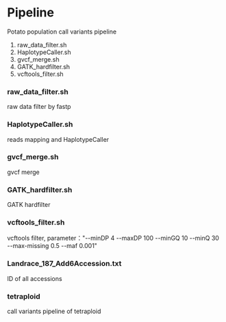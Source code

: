 

# Pipeline
Potato population call variants pipeline
1. raw_data_filter.sh
2. HaplotypeCaller.sh
3. gvcf_merge.sh
4. GATK_hardfilter.sh
5. vcftools_filter.sh


### raw_data_filter.sh
raw data filter by fastp
### HaplotypeCaller.sh
reads mapping and HaplotypeCaller
### gvcf_merge.sh
gvcf merge
### GATK_hardfilter.sh
GATK hardfilter
### vcftools_filter.sh
vcftools filter, parameter："--minDP 4 --maxDP 100 --minGQ 10 --minQ 30 --max-missing 0.5 --maf 0.001"
### Landrace_187_Add6Accession.txt
ID of all accessions
### tetraploid
call variants pipeline of tetraploid


